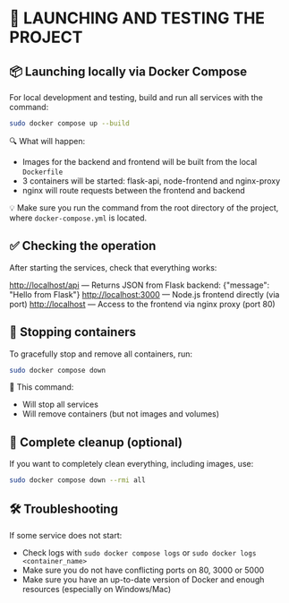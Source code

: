# 🚀 LAUNCHING AND TESTING THE PROJECT

## 📦 Launching locally via Docker Compose

For local development and testing, build and run all services with the command:

```bash
sudo docker compose up --build
```

🔍 What will happen:

- Images for the backend and frontend will be built from the local `Dockerfile`
- 3 containers will be started: flask-api, node-frontend and nginx-proxy
- nginx will route requests between the frontend and backend

💡 Make sure you run the command from the root directory of the project, where `docker-compose.yml` is located.

## ✅ Checking the operation

After starting the services, check that everything works:

<http://localhost/api> — Returns JSON from Flask backend: {"message": "Hello from Flask"}
<http://localhost:3000> — Node.js frontend directly (via port)
<http://localhost> — Access to the frontend via nginx proxy (port 80)

## 🛑 Stopping containers

To gracefully stop and remove all containers, run:

```bash
sudo docker compose down
```

📌 This command:

- Will stop all services
- Will remove containers (but not images and volumes)

## 🧼 Complete cleanup (optional)

If you want to completely clean everything, including images, use:

```bash
sudo docker compose down --rmi all
```

## 🛠 Troubleshooting

If some service does not start:

- Check logs with `sudo docker compose logs` or `sudo docker logs <container_name>`
- Make sure you do not have conflicting ports on 80, 3000 or 5000
- Make sure you have an up-to-date version of Docker and enough resources (especially on Windows/Mac)
